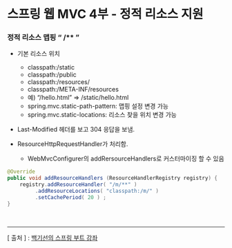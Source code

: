 스프링 웹 MVC 4부 - 정적 리소스 지원
===

### 정적 리소스 맵핑 “ /** ”
  + 기본 리소스 위치
    - classpath:/static
    - classpath:/public
    - classpath:/resources/
    - classpath:/META-INF/resources
    - 예) “/hello.html” => /static/hello.html
    - spring.mvc.static-path-pattern: 맵핑 설정 변경 가능
    - spring.mvc.static-locations: 리소스 찾을 위치 변경 가능  
    
  + Last-Modified 헤더를 보고 304 응답을 보냄.  
  
  + ResourceHttpRequestHandler가 처리함.
    - WebMvcConfigurer의 addRersourceHandlers로 커스터마이징 할 수 있음

```java
@Override
public void addResourceHandlers (ResourceHandlerRegistry registry) {
    registry.addResourceHandler( "/m/**" )
         .addResourceLocations( "classpath:/m/" )
         .setCachePeriod( 20 ) ;
}
```

<br/>

---
[ 출처 ] : [백기선의 스프링 부트 강좌](https://www.inflearn.com/course/%EC%8A%A4%ED%94%84%EB%A7%81%EB%B6%80%ED%8A%B8/)
